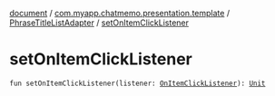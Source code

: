 [document](../../index.md) / [com.myapp.chatmemo.presentation.template](../index.md) / [PhraseTitleListAdapter](index.md) / [setOnItemClickListener](./set-on-item-click-listener.md)

# setOnItemClickListener

`fun setOnItemClickListener(listener: `[`OnItemClickListener`](-on-item-click-listener/index.md)`): `[`Unit`](https://kotlinlang.org/api/latest/jvm/stdlib/kotlin/-unit/index.html)